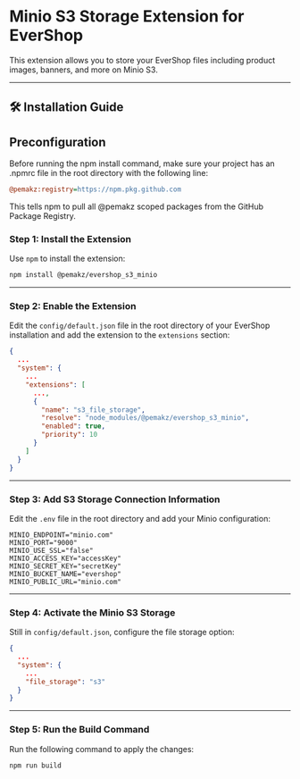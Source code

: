 # Minio S3 Storage Extension for EverShop

This extension allows you to store your EverShop files including product images, banners, and more on Minio S3.

---

## 🛠 Installation Guide

## Preconfiguration
Before running the npm install command, make sure your project has an .npmrc file in the root directory with the following line:

```ini
@pemakz:registry=https://npm.pkg.github.com
```

This tells npm to pull all @pemakz scoped packages from the GitHub Package Registry.

### Step 1: Install the Extension

Use `npm` to install the extension:

```bash
npm install @pemakz/evershop_s3_minio
```

---

### Step 2: Enable the Extension

Edit the `config/default.json` file in the root directory of your EverShop installation and add the extension to the `extensions` section:

```json
{
  ...
  "system": {
    ...
    "extensions": [
      ...,
      {
        "name": "s3_file_storage",
        "resolve": "node_modules/@pemakz/evershop_s3_minio",
        "enabled": true,
        "priority": 10
      }
    ]
  }
}
```

---

### Step 3: Add S3 Storage Connection Information

Edit the `.env` file in the root directory and add your Minio configuration:

```env
MINIO_ENDPOINT="minio.com"
MINIO_PORT="9000"
MINIO_USE_SSL="false"
MINIO_ACCESS_KEY="accessKey"
MINIO_SECRET_KEY="secretKey"
MINIO_BUCKET_NAME="evershop"
MINIO_PUBLIC_URL="minio.com"
```

---

### Step 4: Activate the Minio S3 Storage

Still in `config/default.json`, configure the file storage option:

```json
{
  ...
  "system": {
    ...
    "file_storage": "s3"
  }
}
```

---

### Step 5: Run the Build Command

Run the following command to apply the changes:

```bash
npm run build
```